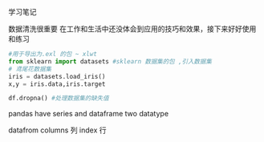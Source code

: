 学习笔记

数据清洗很重要
在工作和生活中还没体会到应用的技巧和效果，接下来好好使用和练习

```python
#用于导出为.exl 的包 ~ xlwt
from sklearn import datasets #sklearn 数据集的包 ,引入数据集
# 鸢尾花数据集
iris = datasets.load_iris()
x,y = iris.data,iris.target

df.dropna() #处理数据集的缺失值
```
pandas have series and dataframe two datatype

datafrom  columns 列  index 行


